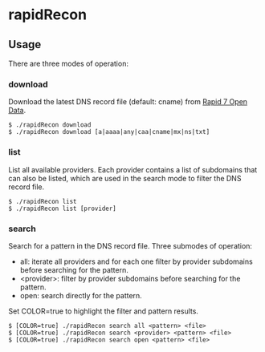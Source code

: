 # rapidRecon

## Usage

There are three modes of operation:

### download

Download the latest DNS record file (default: cname) from [Rapid 7 Open Data](https://opendata.rapid7.com/).

```
$ ./rapidRecon download
$ ./rapidRecon download [a|aaaa|any|caa|cname|mx|ns|txt]
```

### list

List all available providers. Each provider contains a list of subdomains that can also be listed, which are used in the search mode to filter the DNS record file.

```
$ ./rapidRecon list
$ ./rapidRecon list [provider]
```

### search

Search for a pattern in the DNS record file. Three submodes of operation:
- all: iterate all providers and for each one filter by provider subdomains before searching for the pattern.
- &lt;provider&gt;: filter by provider subdomains before searching for the pattern.
- open: search directly for the pattern.

Set COLOR=true to highlight the filter and pattern results.

```
$ [COLOR=true] ./rapidRecon search all <pattern> <file>
$ [COLOR=true] ./rapidRecon search <provider> <pattern> <file>
$ [COLOR=true] ./rapidRecon search open <pattern> <file>
```

